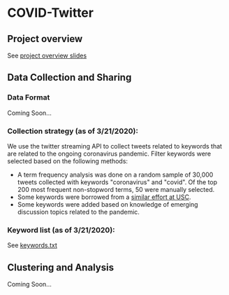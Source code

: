 # COVID-Twitter

## Project overview
See [project overview slides](https://docs.google.com/presentation/d/1iXgehix_hE_sg2qoOrDjCVfGvFRE5lFXISznNnNdklg/edit?usp=sharing)

## Data Collection and Sharing

### Data Format
Coming Soon...

### Collection strategy (as of 3/21/2020):
We use the twitter streaming API to collect tweets related to keywords that are related to the ongoing coronavirus pandemic.
Filter keywords were selected based on the following methods:
- A term frequency analysis was done on a random sample of 30,000 tweets collected with keywords "coronavirus" and "covid". Of the top 200 most frequent non-stopword terms, 50 were manually selected.
- Some keywords were borrowed from a [similar effort at USC](https://arxiv.org/abs/2003.07372).
- Some keywords were added based on knowledge of emerging discussion topics related to the pandemic.

### Keyword list (as of 3/21/2020):
See [keywords.txt](keywords.txt)

## Clustering and Analysis
Coming Soon...